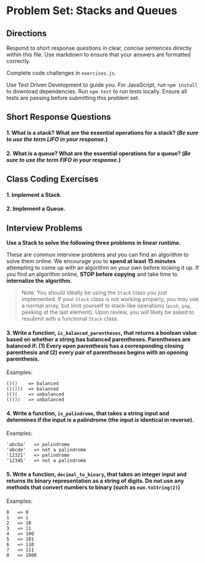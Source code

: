 # Problem Set: Stacks and Queues

## Directions
Respond to short response questions in clear, concise sentences directly within this file. Use markdown to ensure that your answers are formatted correctly.

Complete code challenges in `exercises.js`. 

Use Test Driven Development to guide you. For JavaScript, run `npm install` to download dependencies. Run `npm test` to run tests locally. Ensure all tests are passing before submitting this problem set.

## Short Response Questions

#### 1. What is a stack? What are the essential operations for a stack? (_Be sure to use the term **LIFO** in your response._)

#### 2. What is a queue? What are the essential operations for a queue? (_Be sure to use the term **FIFO** in your response._)

## Class Coding Exercises

#### 1. Implement a Stack.

#### 2. Implement a Queue.

## Interview Problems 

**Use a Stack to solve the following three problems in linear runtime.** 

These are common interview problems and you can find an algorithm to solve them online. We encourage you to **spend at least 15 minutes** attempting to come up with an algorithm on your own before looking it up. If you find an algorithm online, **STOP before copying** and take time to **internalize the algorithm**.

> Note: You should ideally be using the `Stack` class you just implemented. If your `Stack` class is not working properly, you may use a normal array, but limit yourself to stack-like operations (`push`, `pop`, peeking at the last element). Upon review, you will likely be asked to resubmit with a functional `Stack` class.

#### 3. Write a function, `is_balanced_parentheses`, that returns a boolean value based on whether a string has balanced parentheses. Parentheses are balanced if: **(1)** Every open parenthesis has a corresponding closing parenthesis and **(2)** every pair of parentheses begins with an opening parenthesis.

  Examples:
  ```
  ()()    => balanced
  ((()))  => balanced
  )()(    => unbalanced
  (()))   => unbalanced
  ```

#### 4. Write a function, `is_palindrome`, that takes a string input and determines if the input is a palindrome (the input is identical in reverse).

  Examples:
  ```
  'abcba'   => palindrome
  'abcde'   => not a palindrome
  '12321'   => palindrome
  '12345'   => not a palindrome
  ```

#### 5. Write a function, `decimal_to_binary`, that takes an integer input and returns its binary representation as a string of digits. Do not use any methods that convert numbers to binary (such as `num.toString(2)`)

  Examples:
  ```
  0   => 0
  1   => 1
  2   => 10
  3   => 11
  4   => 100
  5   => 101
  6   => 110
  7   => 111
  8   => 1000
  ```
